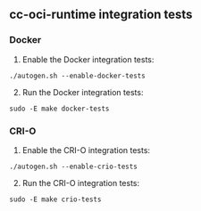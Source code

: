 ## cc-oci-runtime integration tests

### Docker

1. Enable the Docker integration tests:

```
./autogen.sh --enable-docker-tests
```

2. Run the Docker integration tests:

```
sudo -E make docker-tests
```

### CRI-O

1. Enable the CRI-O integration tests:

```
./autogen.sh --enable-crio-tests
```

2. Run the CRI-O integration tests:

```
sudo -E make crio-tests
```
